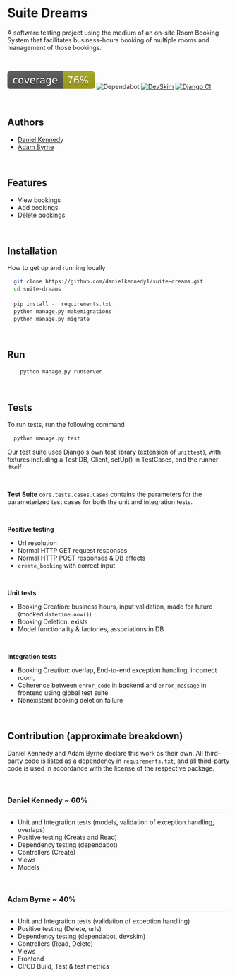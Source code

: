 # Suite Dreams

A software testing project using the medium of an on-site Room Booking System that facilitates business-hours booking of multiple rooms and management of those bookings.

<br/>

![Coverage](coverage.svg)
![Dependabot](https://badgen.net/github/dependabot/ubuntu/yaru)
[![DevSkim](https://github.com/danielkennedy1/suite-dreams/actions/workflows/devskim.yml/badge.svg)](https://github.com/danielkennedy1/suite-dreams/actions/workflows/devskim.yml)
[![Django CI](https://github.com/danielkennedy1/suite-dreams/actions/workflows/django.yml/badge.svg)](https://github.com/danielkennedy1/suite-dreams/actions/workflows/django.yml)

<br/>

## Authors

- [Daniel Kennedy](https://www.github.com/danielkennedy1)
- [Adam Byrne](https://www.github.com/theadambyrne)

<br/>

## Features

- View bookings
- Add bookings
- Delete bookings

<br/>


## Installation

How to get up and running locally

```bash
  git clone https://github.com/danielkennedy1/suite-dreams.git
  cd suite-dreams
  
  pip install -r requirements.txt
  python manage.py makemigrations
  python manage.py migrate
```
    
<br/>

## Run 

```bash
    python manage.py runserver
```

<br/>

##  Tests

To run tests, run the following command

```bash
  python manage.py test
```

Our test suite uses Django's own test library (extension of ```unittest```), with fixtures including a Test DB, Client, setUp() in TestCases, and the runner itself

<br/>

**Test Suite**
```core.tests.cases.Cases``` contains the parameters for the parameterized test cases for both the unit and integration tests.

<br/>

**Positive testing**
- Url resolution
- Normal HTTP GET request responses
- Normal HTTP POST responses & DB effects
- ```create_booking``` with correct input

<br/>

**Unit tests**
- Booking Creation: business hours, input validation, made for future (mocked ```datetime.now()```)
- Booking Deletion: exists
- Model functionality & factories, associations in DB

<br/>

**Integration tests**
- Booking Creation: overlap, End-to-end exception handling, incorrect room, 
- Coherence between ```error_code``` in backend and ```error_message``` in frontend using global test suite
- Nonexistent booking deletion failure

<br/>

## Contribution (approximate breakdown)
Daniel Kennedy and Adam Byrne declare this work as their own. All third-party code is listed as a dependency in ```requirements.txt```, and all third-party code is used in accordance with the license of the respective package. 

<br/>

### Daniel Kennedy ~ 60%
---
- Unit and Integration tests (models, validation of exception handling, overlaps)
- Positive testing (Create and Read)
- Dependency testing (dependabot)
- Controllers (Create)
- Views
- Models


<br/>

### Adam Byrne ~ 40%
---
- Unit and Integration tests (validation of exception handling)
- Positive testing (Delete, urls)
- Dependency testing (dependabot, devskim)
- Controllers (Read, Delete)
- Views
- Frontend
- CI/CD Build, Test & test metrics